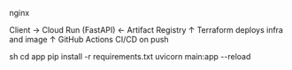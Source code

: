 nginx 

Client → Cloud Run (FastAPI) ← Artifact Registry
              ↑
         Terraform deploys infra and image
              ↑
        GitHub Actions CI/CD on push

sh
cd app
pip install -r requirements.txt
uvicorn main:app --reload
